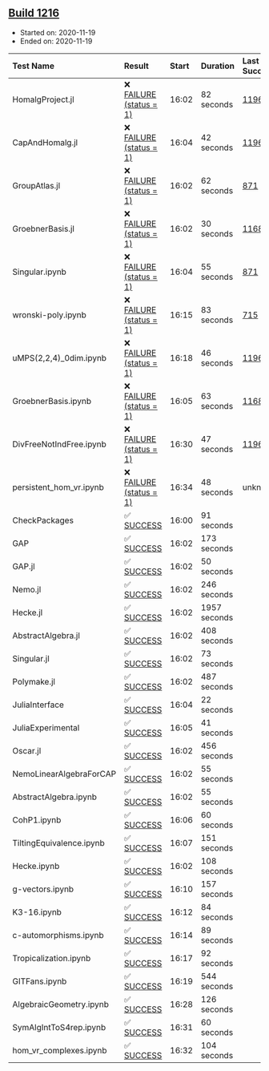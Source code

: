 ## [Build 1216](https://oscarci.mathematik.uni-kl.de/job/oscar-stable/1216/)

* Started on: 2020-11-19
* Ended on: 2020-11-19

| Test Name    | Result | Start | Duration | Last Success | First Failure |
|:-------------|:-------|:------|:---------|:-------------|:--------------|
| HomalgProject.jl | ❌ [FAILURE (status = 1)](https://oscarci.mathematik.uni-kl.de/job/oscar-stable/1216/artifact/logs/build-1216/HomalgProject.jl.log) | 16:02 | 82 seconds | [1196](https://oscarci.mathematik.uni-kl.de/job/oscar-stable/1196/) | [1197](https://oscarci.mathematik.uni-kl.de/job/oscar-stable/1197/) |
| CapAndHomalg.jl | ❌ [FAILURE (status = 1)](https://oscarci.mathematik.uni-kl.de/job/oscar-stable/1216/artifact/logs/build-1216/CapAndHomalg.jl.log) | 16:04 | 42 seconds | [1196](https://oscarci.mathematik.uni-kl.de/job/oscar-stable/1196/) | [1197](https://oscarci.mathematik.uni-kl.de/job/oscar-stable/1197/) |
| GroupAtlas.jl | ❌ [FAILURE (status = 1)](https://oscarci.mathematik.uni-kl.de/job/oscar-stable/1216/artifact/logs/build-1216/GroupAtlas.jl.log) | 16:02 | 62 seconds | [871](https://oscarci.mathematik.uni-kl.de/job/oscar-stable/871/) | [872](https://oscarci.mathematik.uni-kl.de/job/oscar-stable/872/) |
| GroebnerBasis.jl | ❌ [FAILURE (status = 1)](https://oscarci.mathematik.uni-kl.de/job/oscar-stable/1216/artifact/logs/build-1216/GroebnerBasis.jl.log) | 16:02 | 30 seconds | [1168](https://oscarci.mathematik.uni-kl.de/job/oscar-stable/1168/) | [1169](https://oscarci.mathematik.uni-kl.de/job/oscar-stable/1169/) |
| Singular.ipynb | ❌ [FAILURE (status = 1)](https://oscarci.mathematik.uni-kl.de/job/oscar-stable/1216/artifact/logs/build-1216/Singular.ipynb.log) | 16:04 | 55 seconds | [871](https://oscarci.mathematik.uni-kl.de/job/oscar-stable/871/) | [872](https://oscarci.mathematik.uni-kl.de/job/oscar-stable/872/) |
| wronski-poly.ipynb | ❌ [FAILURE (status = 1)](https://oscarci.mathematik.uni-kl.de/job/oscar-stable/1216/artifact/logs/build-1216/wronski-poly.ipynb.log) | 16:15 | 83 seconds | [715](https://oscarci.mathematik.uni-kl.de/job/oscar-stable/715/) | [716](https://oscarci.mathematik.uni-kl.de/job/oscar-stable/716/) |
| uMPS(2,2,4)_0dim.ipynb | ❌ [FAILURE (status = 1)](https://oscarci.mathematik.uni-kl.de/job/oscar-stable/1216/artifact/logs/build-1216/uMPS-2-2-4-_0dim.ipynb.log) | 16:18 | 46 seconds | [1196](https://oscarci.mathematik.uni-kl.de/job/oscar-stable/1196/) | [1197](https://oscarci.mathematik.uni-kl.de/job/oscar-stable/1197/) |
| GroebnerBasis.ipynb | ❌ [FAILURE (status = 1)](https://oscarci.mathematik.uni-kl.de/job/oscar-stable/1216/artifact/logs/build-1216/GroebnerBasis.ipynb.log) | 16:05 | 63 seconds | [1168](https://oscarci.mathematik.uni-kl.de/job/oscar-stable/1168/) | [1169](https://oscarci.mathematik.uni-kl.de/job/oscar-stable/1169/) |
| DivFreeNotIndFree.ipynb | ❌ [FAILURE (status = 1)](https://oscarci.mathematik.uni-kl.de/job/oscar-stable/1216/artifact/logs/build-1216/DivFreeNotIndFree.ipynb.log) | 16:30 | 47 seconds | [1196](https://oscarci.mathematik.uni-kl.de/job/oscar-stable/1196/) | [1197](https://oscarci.mathematik.uni-kl.de/job/oscar-stable/1197/) |
| persistent_hom_vr.ipynb | ❌ [FAILURE (status = 1)](https://oscarci.mathematik.uni-kl.de/job/oscar-stable/1216/artifact/logs/build-1216/persistent_hom_vr.ipynb.log) | 16:34 | 48 seconds | unknown | unknown |
| CheckPackages | ✅ [SUCCESS](https://oscarci.mathematik.uni-kl.de/job/oscar-stable/1216/artifact/logs/build-1216/CheckPackages.log) | 16:00 | 91 seconds |  |  |
| GAP | ✅ [SUCCESS](https://oscarci.mathematik.uni-kl.de/job/oscar-stable/1216/artifact/logs/build-1216/GAP.log) | 16:02 | 173 seconds |  |  |
| GAP.jl | ✅ [SUCCESS](https://oscarci.mathematik.uni-kl.de/job/oscar-stable/1216/artifact/logs/build-1216/GAP.jl.log) | 16:02 | 50 seconds |  |  |
| Nemo.jl | ✅ [SUCCESS](https://oscarci.mathematik.uni-kl.de/job/oscar-stable/1216/artifact/logs/build-1216/Nemo.jl.log) | 16:02 | 246 seconds |  |  |
| Hecke.jl | ✅ [SUCCESS](https://oscarci.mathematik.uni-kl.de/job/oscar-stable/1216/artifact/logs/build-1216/Hecke.jl.log) | 16:02 | 1957 seconds |  |  |
| AbstractAlgebra.jl | ✅ [SUCCESS](https://oscarci.mathematik.uni-kl.de/job/oscar-stable/1216/artifact/logs/build-1216/AbstractAlgebra.jl.log) | 16:02 | 408 seconds |  |  |
| Singular.jl | ✅ [SUCCESS](https://oscarci.mathematik.uni-kl.de/job/oscar-stable/1216/artifact/logs/build-1216/Singular.jl.log) | 16:02 | 73 seconds |  |  |
| Polymake.jl | ✅ [SUCCESS](https://oscarci.mathematik.uni-kl.de/job/oscar-stable/1216/artifact/logs/build-1216/Polymake.jl.log) | 16:02 | 487 seconds |  |  |
| JuliaInterface | ✅ [SUCCESS](https://oscarci.mathematik.uni-kl.de/job/oscar-stable/1216/artifact/logs/build-1216/JuliaInterface.log) | 16:04 | 22 seconds |  |  |
| JuliaExperimental | ✅ [SUCCESS](https://oscarci.mathematik.uni-kl.de/job/oscar-stable/1216/artifact/logs/build-1216/JuliaExperimental.log) | 16:05 | 41 seconds |  |  |
| Oscar.jl | ✅ [SUCCESS](https://oscarci.mathematik.uni-kl.de/job/oscar-stable/1216/artifact/logs/build-1216/Oscar.jl.log) | 16:02 | 456 seconds |  |  |
| NemoLinearAlgebraForCAP | ✅ [SUCCESS](https://oscarci.mathematik.uni-kl.de/job/oscar-stable/1216/artifact/logs/build-1216/NemoLinearAlgebraForCAP.log) | 16:02 | 55 seconds |  |  |
| AbstractAlgebra.ipynb | ✅ [SUCCESS](https://oscarci.mathematik.uni-kl.de/job/oscar-stable/1216/artifact/logs/build-1216/AbstractAlgebra.ipynb.log) | 16:02 | 55 seconds |  |  |
| CohP1.ipynb | ✅ [SUCCESS](https://oscarci.mathematik.uni-kl.de/job/oscar-stable/1216/artifact/logs/build-1216/CohP1.ipynb.log) | 16:06 | 60 seconds |  |  |
| TiltingEquivalence.ipynb | ✅ [SUCCESS](https://oscarci.mathematik.uni-kl.de/job/oscar-stable/1216/artifact/logs/build-1216/TiltingEquivalence.ipynb.log) | 16:07 | 151 seconds |  |  |
| Hecke.ipynb | ✅ [SUCCESS](https://oscarci.mathematik.uni-kl.de/job/oscar-stable/1216/artifact/logs/build-1216/Hecke.ipynb.log) | 16:02 | 108 seconds |  |  |
| g-vectors.ipynb | ✅ [SUCCESS](https://oscarci.mathematik.uni-kl.de/job/oscar-stable/1216/artifact/logs/build-1216/g-vectors.ipynb.log) | 16:10 | 157 seconds |  |  |
| K3-16.ipynb | ✅ [SUCCESS](https://oscarci.mathematik.uni-kl.de/job/oscar-stable/1216/artifact/logs/build-1216/K3-16.ipynb.log) | 16:12 | 84 seconds |  |  |
| c-automorphisms.ipynb | ✅ [SUCCESS](https://oscarci.mathematik.uni-kl.de/job/oscar-stable/1216/artifact/logs/build-1216/c-automorphisms.ipynb.log) | 16:14 | 89 seconds |  |  |
| Tropicalization.ipynb | ✅ [SUCCESS](https://oscarci.mathematik.uni-kl.de/job/oscar-stable/1216/artifact/logs/build-1216/Tropicalization.ipynb.log) | 16:17 | 92 seconds |  |  |
| GITFans.ipynb | ✅ [SUCCESS](https://oscarci.mathematik.uni-kl.de/job/oscar-stable/1216/artifact/logs/build-1216/GITFans.ipynb.log) | 16:19 | 544 seconds |  |  |
| AlgebraicGeometry.ipynb | ✅ [SUCCESS](https://oscarci.mathematik.uni-kl.de/job/oscar-stable/1216/artifact/logs/build-1216/AlgebraicGeometry.ipynb.log) | 16:28 | 126 seconds |  |  |
| SymAlgIntToS4rep.ipynb | ✅ [SUCCESS](https://oscarci.mathematik.uni-kl.de/job/oscar-stable/1216/artifact/logs/build-1216/SymAlgIntToS4rep.ipynb.log) | 16:31 | 60 seconds |  |  |
| hom_vr_complexes.ipynb | ✅ [SUCCESS](https://oscarci.mathematik.uni-kl.de/job/oscar-stable/1216/artifact/logs/build-1216/hom_vr_complexes.ipynb.log) | 16:32 | 104 seconds |  |  |
